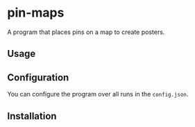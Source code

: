 # pin-maps
A program that places pins on a map to create posters.

## Usage

## Configuration
You can configure the program over all runs in the `config.json`.

## Installation
